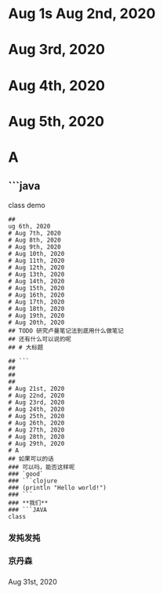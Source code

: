 # Aug 1s Aug 2nd, 2020
# Aug 3rd, 2020
# Aug 4th, 2020
# Aug 5th, 2020
# A
## ```java
class demo
```
##
ug 6th, 2020
# Aug 7th, 2020
# Aug 8th, 2020
# Aug 9th, 2020
# Aug 10th, 2020
# Aug 11th, 2020
# Aug 12th, 2020
# Aug 13th, 2020
# Aug 14th, 2020
# Aug 15th, 2020
# Aug 16th, 2020
# Aug 17th, 2020
# Aug 18th, 2020
# Aug 19th, 2020
# Aug 20th, 2020
## TODO 研究卢曼笔记法到底用什么做笔记
## 还有什么可以说的呢
## # 大标题

## ```
##
##
##
# Aug 21st, 2020
# Aug 22nd, 2020
# Aug 23rd, 2020
# Aug 24th, 2020
# Aug 25th, 2020
# Aug 26th, 2020
# Aug 27th, 2020
# Aug 28th, 2020
# Aug 29th, 2020
# A
## 如果可以的话
### 可以吗，能否这样呢
### `good`
### ```clojure
### (println "Hello world!")
### ```
### **我们**
### ```JAVA
class
```
### 发扽发扽
### 京丹森
###
###
###
 Aug 31st, 2020
